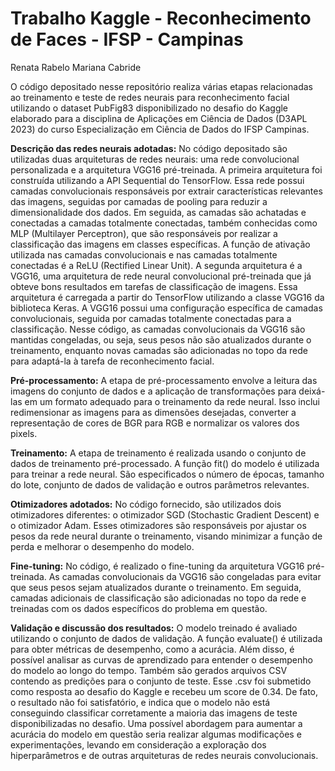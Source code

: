 # Trabalho Kaggle - Reconhecimento de Faces - IFSP - Campinas
Renata Rabelo
Mariana Cabride

O código depositado nesse repositório realiza várias etapas relacionadas ao treinamento e teste de redes neurais para reconhecimento facial utilizando o dataset PubFig83 disponibilizado no desafio do Kaggle elaborado para a disciplina de Aplicações em Ciência de Dados (D3APL 2023) do curso Especialização em Ciência de Dados do IFSP Campinas.


**Descrição das redes neurais adotadas:**
No código depositado são utilizadas duas arquiteturas de redes neurais: uma rede convolucional personalizada e a arquitetura VGG16 pré-treinada.
A primeira arquitetura foi construída utilizando a API Sequential do TensorFlow. Essa rede possui camadas convolucionais responsáveis por extrair características relevantes das imagens, seguidas por camadas de pooling para reduzir a dimensionalidade dos dados. Em seguida, as camadas são achatadas e conectadas a camadas totalmente conectadas, também conhecidas como MLP (Multilayer Perceptron), que são responsáveis por realizar a classificação das imagens em classes específicas. A função de ativação utilizada nas camadas convolucionais e nas camadas totalmente conectadas é a ReLU (Rectified Linear Unit).
A segunda arquitetura é a VGG16, uma arquitetura de rede neural convolucional pré-treinada que já obteve bons resultados em tarefas de classificação de imagens. Essa arquitetura é carregada a partir do TensorFlow utilizando a classe VGG16 da biblioteca Keras. A VGG16 possui uma configuração específica de camadas convolucionais, seguida por camadas totalmente conectadas para a classificação. Nesse código, as camadas convolucionais da VGG16 são mantidas congeladas, ou seja, seus pesos não são atualizados durante o treinamento, enquanto novas camadas são adicionadas no topo da rede para adaptá-la à tarefa de reconhecimento facial.

**Pré-processamento:**
A etapa de pré-processamento envolve a leitura das imagens do conjunto de dados e a aplicação de transformações para deixá-las em um formato adequado para o treinamento da rede neural. Isso inclui redimensionar as imagens para as dimensões desejadas, converter a representação de cores de BGR para RGB e normalizar os valores dos pixels.

**Treinamento:**
A etapa de treinamento é realizada usando o conjunto de dados de treinamento pré-processado. A função fit() do modelo é utilizada para treinar a rede neural. São especificados o número de épocas, tamanho do lote, conjunto de dados de validação e outros parâmetros relevantes.

**Otimizadores adotados:**
No código fornecido, são utilizados dois otimizadores diferentes: o otimizador SGD (Stochastic Gradient Descent) e o otimizador Adam. Esses otimizadores são responsáveis por ajustar os pesos da rede neural durante o treinamento, visando minimizar a função de perda e melhorar o desempenho do modelo.

**Fine-tuning:**
No código, é realizado o fine-tuning da arquitetura VGG16 pré-treinada. As camadas convolucionais da VGG16 são congeladas para evitar que seus pesos sejam atualizados durante o treinamento. Em seguida, camadas adicionais de classificação são adicionadas no topo da rede e treinadas com os dados específicos do problema em questão.

**Validação e discussão dos resultados:**
O modelo treinado é avaliado utilizando o conjunto de dados de validação. A função evaluate() é utilizada para obter métricas de desempenho, como a acurácia. Além disso, é possível analisar as curvas de aprendizado para entender o desempenho do modelo ao longo do tempo. Também são gerados arquivos CSV contendo as predições para o conjunto de teste. Esse .csv foi submetido como resposta ao desafio do Kaggle e recebeu um score de 
0.34. De fato, o resultado não foi satisfatório, e indica que o modelo não está conseguindo classificar corretamente a maioria das imagens de teste disponibilizadas no desafio. Uma possível abordagem para aumentar a acurácia do modelo em questão seria realizar algumas modificações e experimentações, levando em consideração a exploração dos hiperparâmetros e de outras arquiteturas de redes neurais convolucionais.





